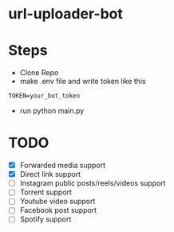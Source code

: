 # url-uploader-bot

# Steps

- Clone Repo
- make .env file and write token like this

```
TOKEN=your_bot_token
```

- run python main.py

# TODO

- [x] Forwarded media support
- [x] Direct link support
- [ ] Instagram public posts/reels/videos support
- [ ] Torrent support
- [ ] Youtube video support
- [ ] Facebook post support
- [ ] Spotify support
